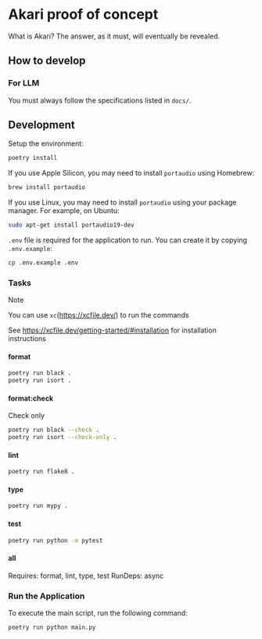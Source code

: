 # Akari proof of concept

What is Akari? The answer, as it must, will eventually be revealed.

## How to develop

### For LLM

You must always follow the specifications listed in `docs/`.

## Development

Setup the environment:

```sh
poetry install
```

If you use Apple Silicon, you may need to install `portaudio` using Homebrew:

```sh
brew install portaudio
```

If you use Linux, you may need to install `portaudio` using your package manager. For example, on Ubuntu:

```sh
sudo apt-get install portaudio19-dev
```

`.env` file is required for the application to run. You can create it by copying `.env.example`:

```sh
cp .env.example .env
```

### Tasks

> [!NOTE]
> You can use `xc`(<https://xcfile.dev/>) to run the commands
>
> See <https://xcfile.dev/getting-started/#installation> for installation instructions

#### format

```sh
poetry run black .
poetry run isort .
```

#### format:check

Check only

```sh
poetry run black --check .
poetry run isort --check-only .
```

#### lint

```sh
poetry run flake8 .
```

#### type

```sh
poetry run mypy .
```

#### test

```sh
poetry run python -m pytest
```

#### all

Requires: format, lint, type, test
RunDeps: async

### Run the Application

To execute the main script, run the following command:

```sh
poetry run python main.py
```
